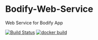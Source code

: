 # Bodify-Web-Service
Web Service for Bodify App

[![Build Status](https://travis-ci.com/Mariog75/Bodify-Web-Service.svg?token=Pc9YuHmpDg1SWqSYWjpg&branch=dev)](https://travis-ci.com/Mariog75/Bodify-Web-Service)
[![docker build](https://img.shields.io/docker/cloud/build/grebelsm/bodify-web-service)](https://hub.docker.com/repository/docker/grebelsm/bodify-web-service)


